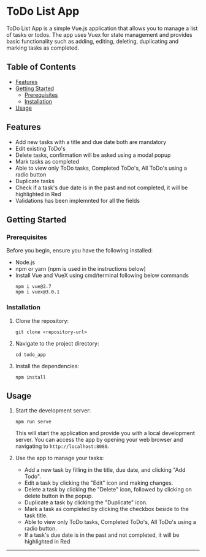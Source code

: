 # ToDo List App

ToDo List App is a simple Vue.js application that allows you to manage a list of tasks or todos. The app uses Vuex for state management and provides basic functionality such as adding, editing, deleting, duplicating and marking tasks as completed.

## Table of Contents

- [Features](#features)
- [Getting Started](#getting-started)
  - [Prerequisites](#prerequisites)
  - [Installation](#installation)
- [Usage](#usage)

## Features

- Add new tasks with a title and due date both are mandatory
- Edit existing ToDo's
- Delete tasks, confirmation will be asked using a modal popup
- Mark tasks as completed
- Able to view only ToDo tasks, Completed ToDo's, All ToDo's using a radio button
- Duplicate tasks
- Check if a task's due date is in the past and not completed, it will be highlighted in Red
- Validations has been implemnted for all the fields

## Getting Started

### Prerequisites

Before you begin, ensure you have the following installed:

- Node.js
- npm or yarn (npm is used in the instructions below)
- Install Vue and VueX using cmd/terminal following below commands
    ```
    npm i vue@2.7
    npm i vuex@3.0.1
    ```

### Installation

1. Clone the repository:

   ```
   git clone <repository-url>
   ```

2. Navigate to the project directory:

   ```
   cd todo_app
   ```

3. Install the dependencies:

   ```
   npm install
   ```

## Usage

1. Start the development server:

   ```
   npm run serve
   ```

   This will start the application and provide you with a local development server. You can access the app by opening your web browser and navigating to `http://localhost:8080`.

2. Use the app to manage your tasks:
   - Add a new task by filling in the title, due date, and clicking "Add Todo".
   - Edit a task by clicking the "Edit" icon and making changes.
   - Delete a task by clicking the "Delete" icon, followed by clicking on delete button in the popup.
   - Duplicate a task by clicking the "Duplicate" icon.
   - Mark a task as completed by clicking the checkbox beside to the task title.
   - Able to view only ToDo tasks, Completed ToDo's, All ToDo's using a radio button.
   - If a task's due date is in the past and not completed, it will be highlighted in Red

---
